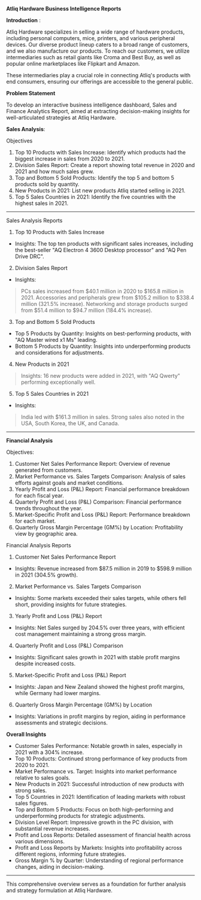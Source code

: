 **Atliq Hardware Business Intelligence Reports**

**Introduction** :

Atliq Hardware specializes in selling a wide range of hardware products, including personal computers, mice, printers, and various peripheral devices. Our diverse product lineup caters to a broad range of customers, and we also manufacture our products. To reach our customers, we utilize intermediaries such as retail giants like Croma and Best Buy, as well as popular online marketplaces like Flipkart and Amazon.

These intermediaries play a crucial role in connecting Atliq's products with end consumers, ensuring our offerings are accessible to the general public.

**Problem Statement**

To develop an interactive business intelligence dashboard, Sales and Finance Analytics Report, aimed at extracting decision-making insights for well-articulated strategies at Atliq Hardware.


**Sales Analysis**:

Objectives

 1. Top 10 Products with Sales Increase: Identify which products had the biggest increase in sales from 2020 to 2021.
2. Division Sales Report: Create a report showing total revenue in 2020 and 2021 and how much sales grew.
3. Top and Bottom 5 Sold Products: Identify the top 5 and bottom 5 products sold by quantity.
4. New Products in 2021: List new products Atliq started selling in 2021.
5. Top 5 Sales Countries in 2021: Identify the five countries with the highest sales in 2021.

-------------------------------------------------------------------------------------------------------------------------------------------------------------------------------

 Sales Analysis Reports

1. Top 10 Products with Sales Increase

 * Insights: The top ten products with significant sales increases, including the best-seller "AQ Electron 4 3600      Desktop processor" and "AQ Pen Drive DRC".

2. Division Sales Report

 *  Insights:
  >PCs sales increased from $40.1 million in 2020 to $165.8 million in 2021.
>Accessories and peripherals grew from $105.2 million to $338.4 million (321.5% increase).
>Networking and storage products surged from $51.4 million to $94.7 million (184.4% increase).

3. Top and Bottom 5 Sold Products

* Top 5 Products by Quantity: Insights on best-performing products, with "AQ Master wired x1 Ms" leading.
* Bottom 5 Products by Quantity: Insights into underperforming products and considerations for adjustments.

4. New Products in 2021

> Insights: 16 new products were added in 2021, with "AQ Qwerty" performing exceptionally well.

5. Top 5 Sales Countries in 2021

* Insights:
> India led with $161.3 million in sales.
> Strong sales also noted in the USA, South Korea, the UK, and Canada.

--------------------------------------------------------------------------------------------------------------------------------------------------------------------
**Financial Analysis**

Objectives:
1. Customer Net Sales Performance Report: Overview of revenue generated from customers.
2. Market Performance vs. Sales Targets Comparison: Analysis of sales efforts against goals and market conditions.
3. Yearly Profit and Loss (P&L) Report: Financial performance breakdown for each fiscal year.
4. Quarterly Profit and Loss (P&L) Comparison: Financial performance trends throughout the year.
5. Market-Specific Profit and Loss (P&L) Report: Performance breakdown for each market.
6. Quarterly Gross Margin Percentage (GM%) by Location: Profitability view by geographic area.

Financial Analysis Reports

1. Customer Net Sales Performance Report

 * Insights: Revenue increased from $87.5 million in 2019 to $598.9 million in 2021 (304.5% growth).

2. Market Performance vs. Sales Targets Comparison

* Insights: Some markets exceeded their sales targets, while others fell short, providing insights for future strategies.

3. Yearly Profit and Loss (P&L) Report

* Insights: Net Sales surged by 204.5% over three years, with efficient cost management maintaining a strong gross margin.

4. Quarterly Profit and Loss (P&L) Comparison

* Insights: Significant sales growth in 2021 with stable profit margins despite increased costs.

5. Market-Specific Profit and Loss (P&L) Report

* Insights: Japan and New Zealand showed the highest profit margins, while Germany had lower margins.

6. Quarterly Gross Margin Percentage (GM%) by Location

* Insights: Variations in profit margins by region, aiding in performance assessments and strategic decisions.

**Overall Insights**

* Customer Sales Performance: Notable growth in sales, especially in 2021 with a 304% increase.
* Top 10 Products: Continued strong performance of key products from 2020 to 2021.
* Market Performance vs. Target: Insights into market performance relative to sales goals.
* New Products in 2021: Successful introduction of new products with strong sales.
* Top 5 Countries in 2021: Identification of leading markets with robust sales figures.
* Top and Bottom 5 Products: Focus on both high-performing and underperforming products for strategic adjustments.
* Division Level Report: Impressive growth in the PC division, with substantial revenue increases.
* Profit and Loss Reports: Detailed assessment of financial health across various dimensions.
* Profit and Loss Reports by Markets: Insights into profitability across different regions, informing future strategies.
* Gross Margin % by Quarter: Understanding of regional performance changes, aiding in decision-making.
----------------------------------------------------------------------------------------------------------------------------------------------------
This comprehensive overview serves as a foundation for further analysis and strategy formulation at Atliq Hardware.



